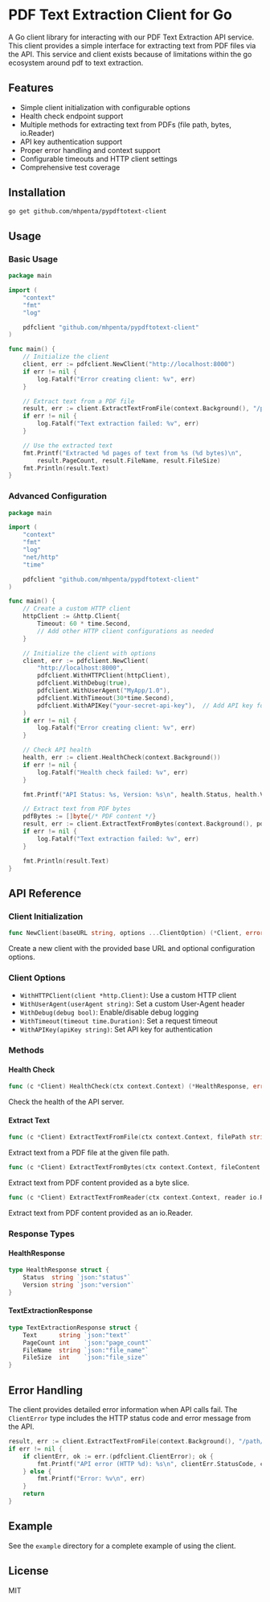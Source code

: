 # PDF Text Extraction Client for Go

A Go client library for interacting with our PDF Text Extraction API service. This client provides a simple interface for extracting text from PDF files via the API. This service and client exists because of limitations within the go ecosystem around pdf to text extraction.

## Features

- Simple client initialization with configurable options
- Health check endpoint support
- Multiple methods for extracting text from PDFs (file path, bytes, io.Reader)
- API key authentication support
- Proper error handling and context support
- Configurable timeouts and HTTP client settings
- Comprehensive test coverage

## Installation

```bash
go get github.com/mhpenta/pypdftotext-client
```

## Usage

### Basic Usage

```go
package main

import (
	"context"
	"fmt"
	"log"

	pdfclient "github.com/mhpenta/pypdftotext-client"
)

func main() {
	// Initialize the client
	client, err := pdfclient.NewClient("http://localhost:8000")
	if err != nil {
		log.Fatalf("Error creating client: %v", err)
	}

	// Extract text from a PDF file
	result, err := client.ExtractTextFromFile(context.Background(), "/path/to/document.pdf")
	if err != nil {
		log.Fatalf("Text extraction failed: %v", err)
	}

	// Use the extracted text
	fmt.Printf("Extracted %d pages of text from %s (%d bytes)\n", 
		result.PageCount, result.FileName, result.FileSize)
	fmt.Println(result.Text)
}
```

### Advanced Configuration

```go
package main

import (
	"context"
	"fmt"
	"log"
	"net/http"
	"time"

	pdfclient "github.com/mhpenta/pypdftotext-client"
)

func main() {
	// Create a custom HTTP client
	httpClient := &http.Client{
		Timeout: 60 * time.Second,
		// Add other HTTP client configurations as needed
	}

	// Initialize the client with options
	client, err := pdfclient.NewClient(
		"http://localhost:8000",
		pdfclient.WithHTTPClient(httpClient),
		pdfclient.WithDebug(true),
		pdfclient.WithUserAgent("MyApp/1.0"),
		pdfclient.WithTimeout(30*time.Second),
		pdfclient.WithAPIKey("your-secret-api-key"),  // Add API key for authentication
	)
	if err != nil {
		log.Fatalf("Error creating client: %v", err)
	}

	// Check API health
	health, err := client.HealthCheck(context.Background())
	if err != nil {
		log.Fatalf("Health check failed: %v", err)
	}

	fmt.Printf("API Status: %s, Version: %s\n", health.Status, health.Version)

	// Extract text from PDF bytes
	pdfBytes := []byte{/* PDF content */}
	result, err := client.ExtractTextFromBytes(context.Background(), pdfBytes, "document.pdf")
	if err != nil {
		log.Fatalf("Text extraction failed: %v", err)
	}

	fmt.Println(result.Text)
}
```

## API Reference

### Client Initialization

```go
func NewClient(baseURL string, options ...ClientOption) (*Client, error)
```

Create a new client with the provided base URL and optional configuration options.

### Client Options

- `WithHTTPClient(client *http.Client)`: Use a custom HTTP client
- `WithUserAgent(userAgent string)`: Set a custom User-Agent header
- `WithDebug(debug bool)`: Enable/disable debug logging
- `WithTimeout(timeout time.Duration)`: Set a request timeout
- `WithAPIKey(apiKey string)`: Set API key for authentication

### Methods

#### Health Check

```go
func (c *Client) HealthCheck(ctx context.Context) (*HealthResponse, error)
```

Check the health of the API server.

#### Extract Text

```go
func (c *Client) ExtractTextFromFile(ctx context.Context, filePath string) (*TextExtractionResponse, error)
```

Extract text from a PDF file at the given file path.

```go
func (c *Client) ExtractTextFromBytes(ctx context.Context, fileContent []byte, fileName string) (*TextExtractionResponse, error)
```

Extract text from PDF content provided as a byte slice.

```go
func (c *Client) ExtractTextFromReader(ctx context.Context, reader io.Reader, fileName string) (*TextExtractionResponse, error)
```

Extract text from PDF content provided as an io.Reader.

### Response Types

#### HealthResponse

```go
type HealthResponse struct {
	Status  string `json:"status"`
	Version string `json:"version"`
}
```

#### TextExtractionResponse

```go
type TextExtractionResponse struct {
	Text      string `json:"text"`
	PageCount int    `json:"page_count"`
	FileName  string `json:"file_name"`
	FileSize  int    `json:"file_size"`
}
```

## Error Handling

The client provides detailed error information when API calls fail. The `ClientError` type includes the HTTP status code and error message from the API.

```go
result, err := client.ExtractTextFromFile(context.Background(), "/path/to/document.pdf")
if err != nil {
	if clientErr, ok := err.(pdfclient.ClientError); ok {
		fmt.Printf("API error (HTTP %d): %s\n", clientErr.StatusCode, clientErr.Message)
	} else {
		fmt.Printf("Error: %v\n", err)
	}
	return
}
```

## Example

See the `example` directory for a complete example of using the client.

## License

MIT
